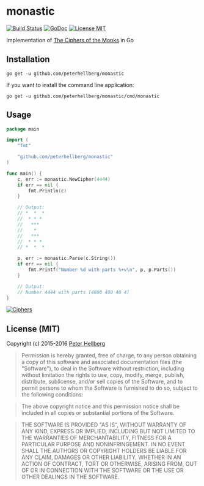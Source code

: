 # monastic

[![Build Status](https://travis-ci.org/peterhellberg/monastic.svg?branch=master)](https://travis-ci.org/peterhellberg/monastic)
[![GoDoc](https://img.shields.io/badge/godoc-reference-blue.svg?style=flat)](https://godoc.org/github.com/peterhellberg/monastic)
[![License MIT](https://img.shields.io/badge/license-MIT-lightgrey.svg?style=flat)](https://github.com/peterhellberg/monastic#license-mit)

Implementation of [The Ciphers of the Monks](https://en.wikipedia.org/wiki/The_Ciphers_of_the_Monks) in Go

## Installation

    go get -u github.com/peterhellberg/monastic

If you want to install the command line application:

    go get -u github.com/peterhellberg/monastic/cmd/monastic

## Usage

```go
package main

import (
	"fmt"

	"github.com/peterhellberg/monastic"
)

func main() {
	c, err := monastic.NewCipher(4444)
	if err == nil {
		fmt.Println(c)
	}

	// Output:
	// *  *  *
	//  * * *
	//   ***
	//    *
	//   ***
	//  * * *
	// *  *  *

	p, err := monastic.Parse(c.String())
	if err == nil {
		fmt.Printf("Number %d with parts %+v\n", p, p.Parts())
	}

	// Output:
	// Number 4444 with parts [4000 400 40 4]
}
```

[![Ciphers](http://www.davidaking.org/Photos/Ciphers_clip_image002.jpg)](http://www.davidaking.org/Ciphers.htm)

## License (MIT)

Copyright (c) 2015-2016 [Peter Hellberg](http://c7.se/)

> Permission is hereby granted, free of charge, to any person obtaining
> a copy of this software and associated documentation files (the
> "Software"), to deal in the Software without restriction, including
> without limitation the rights to use, copy, modify, merge, publish,
> distribute, sublicense, and/or sell copies of the Software, and to
> permit persons to whom the Software is furnished to do so, subject to
> the following conditions:

> The above copyright notice and this permission notice shall be
> included in all copies or substantial portions of the Software.

> THE SOFTWARE IS PROVIDED "AS IS", WITHOUT WARRANTY OF ANY KIND,
> EXPRESS OR IMPLIED, INCLUDING BUT NOT LIMITED TO THE WARRANTIES OF
> MERCHANTABILITY, FITNESS FOR A PARTICULAR PURPOSE AND
> NONINFRINGEMENT. IN NO EVENT SHALL THE AUTHORS OR COPYRIGHT HOLDERS BE
> LIABLE FOR ANY CLAIM, DAMAGES OR OTHER LIABILITY, WHETHER IN AN ACTION
> OF CONTRACT, TORT OR OTHERWISE, ARISING FROM, OUT OF OR IN CONNECTION
> WITH THE SOFTWARE OR THE USE OR OTHER DEALINGS IN THE SOFTWARE.
